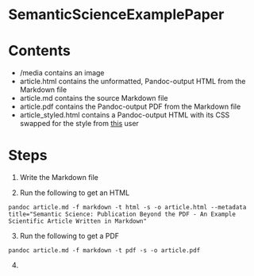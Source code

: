 # SemanticScienceExamplePaper

# Contents
* /media contains an image
* article.html contains the unformatted, Pandoc-output HTML from the Markdown file
* article.md contains the source Markdown file
* article.pdf contains the Pandoc-output PDF from the Markdown file
* article_styled.html contains a Pandoc-output HTML with its CSS swapped for the style from [this](https://gist.github.com/killercup/5917178) user

# Steps

1. Write the Markdown file

2. Run the following to get an HTML
```
pandoc article.md -f markdown -t html -s -o article.html --metadata title="Semantic Science: Publication Beyond the PDF - An Example Scientific Article Written in Markdown"
```

3. Run the following to get a PDF
```
pandoc article.md -f markdown -t pdf -s -o article.pdf
```
4. 
